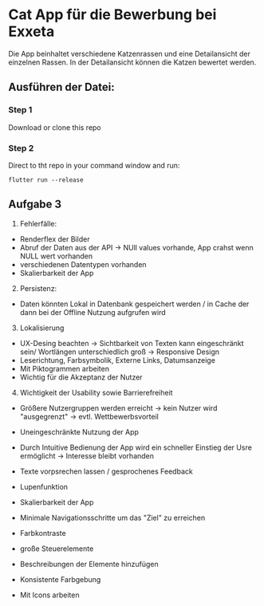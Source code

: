 # Cat App für die Bewerbung bei Exxeta 
Die App beinhaltet verschiedene Katzenrassen und eine Detailansicht der einzelnen Rassen. 
In der Detailansicht können die Katzen bewertet werden. 

## Ausführen der Datei: 
### Step 1
Download or clone this repo

### Step 2 
Direct to tht repo in your command window and run:
```
flutter run --release  
```

## Aufgabe 3 
1. Fehlerfälle: 
* Renderflex der Bilder
* Abruf der Daten aus der API -> NUll values vorhande, App crahst wenn NULL wert vorhanden 
* verschiedenen Datentypen vorhanden 
* Skalierbarkeit der App 
2.  Persistenz: 
* Daten könnten Lokal in Datenbank gespeichert werden / in Cache der dann bei der Offline Nutzung aufgrufen wird 
3. Lokalisierung 
* UX-Desing beachten -> Sichtbarkeit von Texten kann eingeschränkt sein/ Wortlängen unterschiedlich groß -> Responsive Design 
* Leserichtung, Farbsymbolik, Externe Links, Datumsanzeige 
* Mit Piktogrammen arbeiten 
* Wichtig für die Akzeptanz der Nutzer 
4. Wichtigkeit der Usability sowie Barrierefreiheit
* Größere Nutzergruppen werden erreicht -> kein Nutzer wird "ausgegrenzt" -> evtl. Wettbewerbsvorteil 
* Uneingeschränkte Nutzung der App 
* Durch Intuitive Bedienung der App wird ein schneller Einstieg der Usre ermöglicht -> Interesse bleibt vorhanden 

* Texte vorpsrechen lassen / gesprochenes Feedback 
* Lupenfunktion 
* Skalierbarkeit der App 
* Minimale Navigationsschritte um das "Ziel" zu erreichen 
* Farbkontraste 
* große Steuerelemente 
* Beschreibungen der Elemente hinzufügen 
* Konsistente Farbgebung 
* Mit Icons arbeiten 
